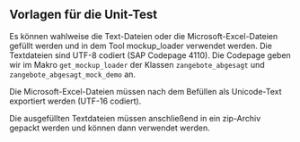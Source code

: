 ## Vorlagen für die Unit-Test

Es können wahlweise die Text-Dateien oder die Microsoft-Excel-Dateien gefüllt
werden und in dem Tool mockup_loader verwendet werden.
Die Textdateien sind UTF-8 codiert (SAP Codepage 4110).
Die Codepage geben wir im Makro ```get_mockup_loader``` der Klassen
```zangebote_abgesagt``` und ```zangebote_abgesagt_mock_demo``` an.

Die Microsoft-Excel-Dateien müssen nach dem Befüllen als Unicode-Text
exportiert werden (UTF-16 codiert).

Die ausgefüllten Textdateien müssen anschließend in ein zip-Archiv gepackt werden
und können dann verwendet werden.
